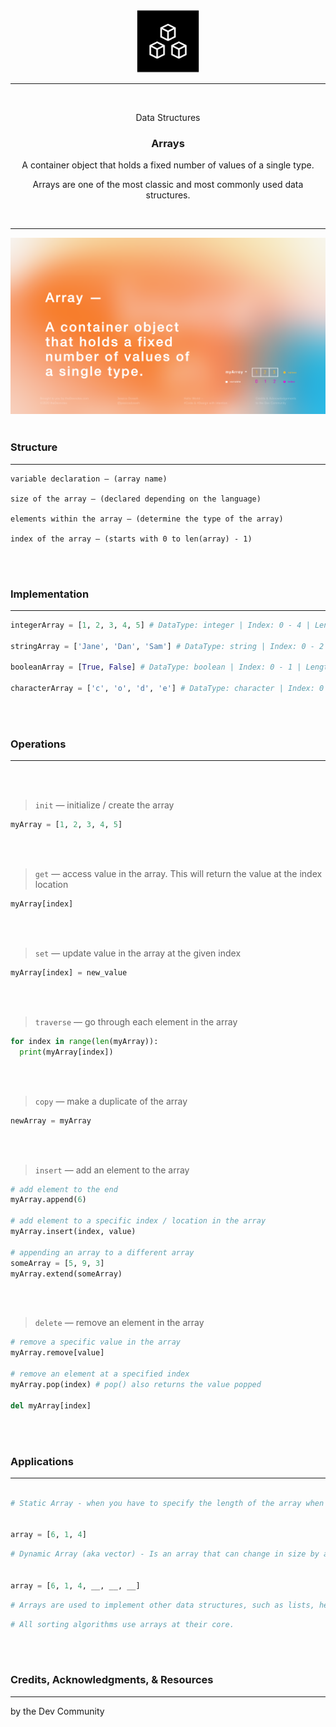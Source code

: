 <div align="center">
  <img src="../Store/Images/Array.png" width="100" height="100" />
  
  <hr height="0.5px" />
  
  <br/>
  <p> Data Structures </p>
  <h3> Arrays </h3>
  <p> A container object that holds a fixed number of values of a single type. </p>
  <p> Arrays are one of the most classic and most commonly used data structures.</p>
  <br/>
</div>

<hr/>

<div align="center">
  <img src="../Store/Images/Array_Definition.png" />
</div>

<br/>

### Structure

---

```text
variable declaration — (array name)

size of the array — (declared depending on the language)

elements within the array — (determine the type of the array)

index of the array — (starts with 0 to len(array) - 1)
```

<br/>
<br/>

### Implementation

---

```py
integerArray = [1, 2, 3, 4, 5] # DataType: integer | Index: 0 - 4 | Length: 5

stringArray = ['Jane', 'Dan', 'Sam'] # DataType: string | Index: 0 - 2 | Length: 3

booleanArray = [True, False] # DataType: boolean | Index: 0 - 1 | Length: 2

characterArray = ['c', 'o', 'd', 'e'] # DataType: character | Index: 0 - 3 | Length: 4

```

<br/>
<br/>

### Operations

---

<br/>
<br/>

> `init` — initialize / create the array

```py
myArray = [1, 2, 3, 4, 5]
```

<br/>
<br/>

> `get` — access value in the array. This will return the value at the index location

```py
myArray[index]
```

<br/>
<br/>

> `set` — update value in the array at the given index

```py
myArray[index] = new_value
```

<br/>
<br/>

> `traverse` — go through each element in the array

```py
for index in range(len(myArray)):
  print(myArray[index])
```

<br/>
<br/>

> `copy` — make a duplicate of the array

```py
newArray = myArray
```

<br/>
<br/>

> `insert` — add an element to the array

```py
# add element to the end
myArray.append(6)

# add element to a specific index / location in the array
myArray.insert(index, value)

# appending an array to a different array
someArray = [5, 9, 3]
myArray.extend(someArray)
```

<br/>
<br/>

> `delete` — remove an element in the array

```py
# remove a specific value in the array
myArray.remove[value]

# remove an element at a specified index
myArray.pop(index) # pop() also returns the value popped

del myArray[index]
```

<br/>
<br/>

### Applications

---

```py

# Static Array - when you have to specify the length of the array when you declare it


array = [6, 1, 4]
```

```py
# Dynamic Array (aka vector) - Is an array that can change in size by allocating extra space in memory.


array = [6, 1, 4, __, __, __]
```

```py
# Arrays are used to implement other data structures, such as lists, heaps, hash tables, deques, queues and stacks.
```

```py
# All sorting algorithms use arrays at their core.
```

<br/>
<br/>

### Credits, Acknowledgments, & Resources

---

by the Dev Community
